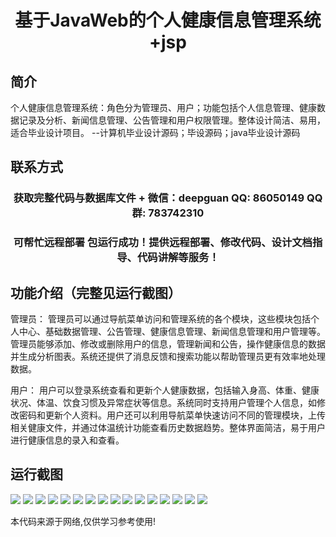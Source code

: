 <p><h1 align="center">基于JavaWeb的个人健康信息管理系统+jsp</h1></p>

## 简介
个人健康信息管理系统：角色分为管理员、用户；功能包括个人信息管理、健康数据记录及分析、新闻信息管理、公告管理和用户权限管理。整体设计简洁、易用，适合毕业设计项目。    --计算机毕业设计源码；毕设源码；java毕业设计源码


## 联系方式
<p><h3 align="center">获取完整代码与数据库文件 + 微信：deepguan QQ: 86050149 QQ群: 783742310</h3></p>
<p><h3 align="center">可帮忙远程部署 包运行成功！提供远程部署、修改代码、设计文档指导、代码讲解等服务！</h3></p>

## 功能介绍（完整见运行截图）
管理员： 管理员可以通过导航菜单访问和管理系统的各个模块，这些模块包括个人中心、基础数据管理、公告管理、健康信息管理、新闻信息管理和用户管理等。管理员能够添加、修改或删除用户的信息，管理新闻和公告，操作健康信息的数据并生成分析图表。系统还提供了消息反馈和搜索功能以帮助管理员更有效率地处理数据。

用户： 用户可以登录系统查看和更新个人健康数据，包括输入身高、体重、健康状况、体温、饮食习惯及异常症状等信息。系统同时支持用户管理个人信息，如修改密码和更新个人资料。用户还可以利用导航菜单快速访问不同的管理模块，上传相关健康文件，并通过体温统计功能查看历史数据趋势。整体界面简洁，易于用户进行健康信息的录入和查看。


## 运行截图
![](img/001.jpg)
![](img/002.jpg)
![](img/003.jpg)
![](img/004.jpg)
![](img/005.jpg)
![](img/006.jpg)
![](img/007.jpg)
![](img/008.jpg)
![](img/009.jpg)
![](img/010.jpg)
![](img/011.jpg)
![](img/012.jpg)
![](img/013.jpg)
![](img/014.jpg)
![](img/015.jpg)
![](img/016.jpg)

<p>本代码来源于网络,仅供学习参考使用!</p>
